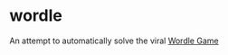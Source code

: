 # wordle
An attempt to automatically solve the viral [Wordle Game](https://www.nytimes.com/games/wordle/index.html)
